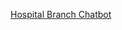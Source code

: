 [Hospital Branch Chatbot](https://web-chat.global.assistant.watson.appdomain.cloud/preview.html?backgroundImageURL=https%3A%2F%2Fau-syd.assistant.watson.cloud.ibm.com%2Fpublic%2Fimages%2Fupx-bbbb4bb2-0720-47f8-a7a0-078ecdfa14cd%3A%3A4b1104da-febb-4c90-868b-358cb743fea6&integrationID=a2282826-ada4-4aa7-9e79-4aa262d4a0bb&region=au-syd&serviceInstanceID=bbbb4bb2-0720-47f8-a7a0-078ecdfa14cd)
